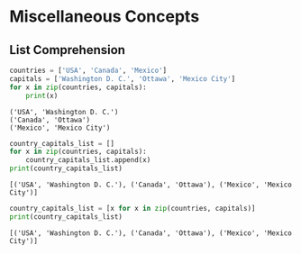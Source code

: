 # Miscellaneous Concepts

## List Comprehension


```python
countries = ['USA', 'Canada', 'Mexico']
capitals = ['Washington D. C.', 'Ottawa', 'Mexico City']
for x in zip(countries, capitals):
    print(x)
```

    ('USA', 'Washington D. C.')
    ('Canada', 'Ottawa')
    ('Mexico', 'Mexico City')



```python
country_capitals_list = []
for x in zip(countries, capitals):
    country_capitals_list.append(x)
print(country_capitals_list)
```

    [('USA', 'Washington D. C.'), ('Canada', 'Ottawa'), ('Mexico', 'Mexico City')]



```python
country_capitals_list = [x for x in zip(countries, capitals)]
print(country_capitals_list)
```

    [('USA', 'Washington D. C.'), ('Canada', 'Ottawa'), ('Mexico', 'Mexico City')]

